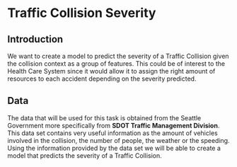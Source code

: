 # Traffic Collision Severity

## Introduction

We want to create a model to predict the severity of a Traffic Collision given the collision context as a group of features. This could be of interest to the Health Care System
since it would allow it to assign the right amount of resources to each accident depending on the severity predicted. 

## Data

The data that will be used for this task is obtained from the Seattle Government more specifically from **SDOT Traffic Management Division**. This data set contains very useful information as the
amount of vehicles involved in the collision, the number of people, the weather or the speeding. Using the information provided by the data set we will be able to create a model that predicts 
the severity of a Traffic Collision.